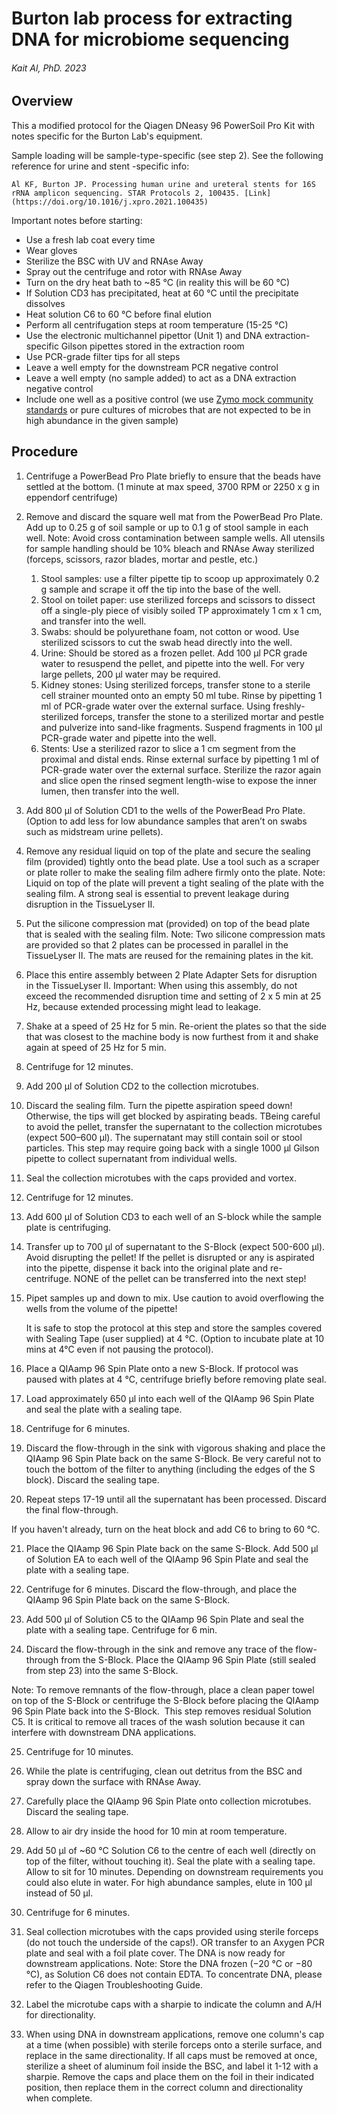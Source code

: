 # Burton lab process for extracting DNA for microbiome sequencing
###### Kait Al, PhD. 2023


## Overview

This a modified protocol for the Qiagen DNeasy 96 PowerSoil Pro Kit with notes specific for the Burton Lab's equipment.

Sample loading will be sample-type-specific (see step 2). See the following reference for urine and stent -specific info:

	Al KF, Burton JP. Processing human urine and ureteral stents for 16S rRNA amplicon sequencing. STAR Protocols 2, 100435. [Link](https://doi.org/10.1016/j.xpro.2021.100435)



Important notes before starting: 
* Use a fresh lab coat every time
* Wear gloves
* Sterilize the BSC with UV and RNAse Away
* Spray out the centrifuge and rotor with RNAse Away
* Turn on the dry heat bath to ~85 °C (in reality this will be 60 °C)
* If Solution CD3 has precipitated, heat at 60 °C until the precipitate dissolves
* Heat solution C6 to 60 °C before final elution
* Perform all centrifugation steps at room temperature (15-25 °C)
* Use the electronic multichannel pipettor (Unit 1) and DNA extraction-specific Gilson pipettes stored in the extraction room
* Use PCR-grade filter tips for all steps
* Leave a well empty for the downstream PCR negative control
* Leave a well empty (no sample added) to act as a DNA extraction negative control
* Include one well as a positive control (we use [Zymo mock community standards](https://zymoresearch.eu/collections/zymobiomics-microbial-community-standards/products/zymobiomics-microbial-community-standard) or pure cultures of microbes that are not expected to be in high abundance in the given sample)


## Procedure

1. Centrifuge a PowerBead Pro Plate briefly to ensure that the beads have settled at the bottom. (1 minute at max speed, 3700 RPM or 2250 x g in eppendorf centrifuge)

2. Remove and discard the square well mat from the PowerBead Pro Plate. Add up to 0.25 g of soil sample or up to 0.1 g of stool sample in each well. 
	Note: Avoid cross contamination between sample wells. All utensils for sample handling should be 10% bleach and RNAse Away sterilized (forceps, scissors, razor blades, mortar and pestle, etc.)
	1. Stool samples: use a filter pipette tip to scoop up approximately 0.2 g sample and scrape it off the tip into the base of the well.
	2. Stool on toilet paper: use sterilized forceps and scissors to dissect off a single-ply piece of visibly soiled TP approximately 1 cm x 1 cm, and transfer into the well.
	3. Swabs: should be polyurethane foam, not cotton or wood. Use sterilized scissors to cut the swab head directly into the well.
	4. Urine: Should be stored as a frozen pellet. Add 100 μl PCR grade water to resuspend the pellet, and pipette into the well. For very large pellets, 200 μl water may be required.
	5. Kidney stones: Using sterilized forceps, transfer stone to a sterile cell strainer mounted onto an empty 50 ml tube. Rinse by pipetting 1 ml of PCR-grade water over the external surface. Using freshly-sterilized forceps, transfer the stone to a sterilized mortar and pestle and pulverize into sand-like fragments. Suspend fragments in 100 μl PCR-grade water and pipette into the well.
	6. Stents: Use a sterilized razor to slice a 1 cm segment from the proximal and distal ends. Rinse external surface by pipetting 1 ml of PCR-grade water over the external surface. Sterilize the razor again and slice open the rinsed segment length-wise to expose the inner lumen, then transfer into the well.

3. Add 800 μl of Solution CD1 to the wells of the PowerBead Pro Plate. (Option to add less for low abundance samples that aren’t on swabs such as midstream urine pellets).

4. Remove any residual liquid on top of the plate and secure the sealing film (provided) tightly onto the bead plate. Use a tool such as a scraper or plate roller to make the sealing film adhere firmly onto the plate. 
Note: Liquid on top of the plate will prevent a tight sealing of the plate with the sealing film. A strong seal is essential to prevent leakage during disruption in the TissueLyser II.  

5. Put the silicone compression mat (provided) on top of the bead plate that is sealed with the sealing film. 
Note: Two silicone compression mats are provided so that 2 plates can be processed in parallel in the TissueLyser II. The mats are reused for the remaining plates in the kit.

6. Place this entire assembly between 2 Plate Adapter Sets for disruption in the TissueLyser II. 
Important: When using this assembly, do not exceed the recommended disruption time and setting of 2 x 5 min at 25 Hz, because extended processing might lead to leakage. 

7. Shake at a speed of 25 Hz for 5 min. Re-orient the plates so that the side that was closest to the machine body is now furthest from it and shake again at speed of 25 Hz for
5 min. 

8. Centrifuge for 12 minutes.

9. Add 200 μl of Solution CD2 to the collection microtubes. 

10. Discard the sealing film. Turn the pipette aspiration speed down! Otherwise, the tips will get blocked by aspirating beads. TBeing careful to avoid the pellet, transfer the supernatant to the collection microtubes (expect 500–600 μl). The supernatant may still contain soil or stool particles. This step may require going back with a single 1000 μl Gilson pipette to collect supernatant from individual wells. 

11. Seal the collection microtubes with the caps provided and vortex. 

12. Centrifuge for 12 minutes.

13. Add 600 μl of Solution CD3 to each well of an S-block while the sample plate is centrifuging.

14. Transfer up to 700 μl of supernatant to the S-Block (expect 500-600 μl). Avoid disrupting the pellet! If the pellet is disrupted or any is aspirated into the pipette, dispense it back into the original plate and re-centrifuge. NONE of the pellet can be transferred into the next step!

15. Pipet samples up and down to mix. Use caution to avoid overflowing the wells from the volume of the pipette! 

	It is safe to stop the protocol at this step and store the samples covered with 	Sealing Tape (user supplied) at 4 °C.  (Option to incubate plate at 10 mins at 4°C even if not pausing the protocol).
	
16. Place a QIAamp 96 Spin Plate onto a new S-Block. If protocol was paused with plates at 4 °C, centrifuge briefly before removing plate seal.

17. Load approximately 650 μl into each well of the QIAamp 96 Spin Plate and seal the plate with a sealing tape. 

18. Centrifuge for 6 minutes. 

19. Discard the flow-through in the sink with vigorous shaking and place the QIAamp 96 Spin Plate back on the same S-Block. Be very careful not to touch the bottom of the filter to anything (including the edges of the S block). Discard the sealing tape. 

20. Repeat steps 17-19 until all the supernatant has been processed. Discard the final flow-through. 

If you haven't already, turn on the heat block and add C6 to bring to 60 °C.

21. Place the QIAamp 96 Spin Plate back on the same S-Block. Add 500 μl of Solution EA to each well of the QIAamp 96 Spin Plate and seal the plate with a sealing tape.

22. Centrifuge for 6 minutes. Discard the flow-through, and place the QIAamp 96 Spin Plate back on the same S-Block.

23. Add 500 μl of Solution C5 to the QIAamp 96 Spin Plate and seal the plate with a sealing tape. Centrifuge for 6 min. 

24. Discard the flow-through in the sink and remove any trace of the flow-through from the S-Block. Place the QIAamp 96 Spin Plate (still sealed from step 23) into the same S-Block. 

Note: To remove remnants of the flow-through, place a clean paper towel on top of the S-Block or centrifuge the S-Block before placing the QIAamp 96 Spin Plate back into the S-Block.  This step removes residual Solution C5. It is critical to remove all traces of the wash solution because it can interfere with downstream DNA applications. 

25. Centrifuge for 10 minutes. 

26. While the plate is centrifuging, clean out detritus from the BSC and spray down the surface with RNAse Away. 

27. Carefully place the QIAamp 96 Spin Plate onto collection microtubes. Discard the sealing tape. 

28. Allow to air dry inside the hood for 10 min at room temperature.

29. Add 50 μl of ~60 °C Solution C6 to the centre of each well (directly on top of the filter, without touching it). Seal the plate with a sealing tape. Allow to sit for 10 minutes. Depending on downstream requirements you could also elute in water. For high abundance samples, elute in 100 μl instead of 50 μl.

30. Centrifuge for 6 minutes. 

31. Seal collection microtubes with the caps provided using sterile forceps (do not touch the underside of the caps!). OR transfer to an Axygen PCR plate and seal with a foil plate cover. The DNA is now ready for downstream applications. 
Note: Store the DNA frozen (−20 °C or −80 °C), as Solution C6 does not contain EDTA. To concentrate DNA, please refer to the Qiagen Troubleshooting Guide.

32. Label the microtube caps with a sharpie to indicate the column and A/H for directionality. 

33. When using DNA in downstream applications, remove one column's cap at a time (when possible) with sterile forceps onto a sterile surface, and replace in the same directionality. If all caps must be removed at once, sterilize a sheet of aluminum foil inside the BSC, and label it 1-12 with a sharpie. Remove the caps and place them on the foil in their indicated position, then replace them in the correct column and directionality when complete.  

